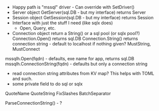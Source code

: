
* Happy path is "mssql" driver - Can override with SetDriver()
* Server object GetServer(sql.DB - but my interface) returns Server
* Session object GetSession(sql.DB - but my interface) returns Session
* Interface with just the stuff I need (like sqlx does)
  - Open, Query, etc.
* Connection object return a String() or a sql pool (or sqlx pool?)
Connection.Open() returns sql.DB
Connection.String() returns connection string - default to localhost if nothing given?
MustString, MustConnect

mssqlh.Open(fqdn) - defaults, exe name for app, returns sql.DB
mssqlh.ConnectionString(fqdn) - defaults but only a connection string
* read connection string attributes from KV map?  This helps with TOML and such.
* some private field to do sql or sqlx

QuoteName
QuoteString
FixSlashes
BatchSeparator

ParseConnectionString() - ?

